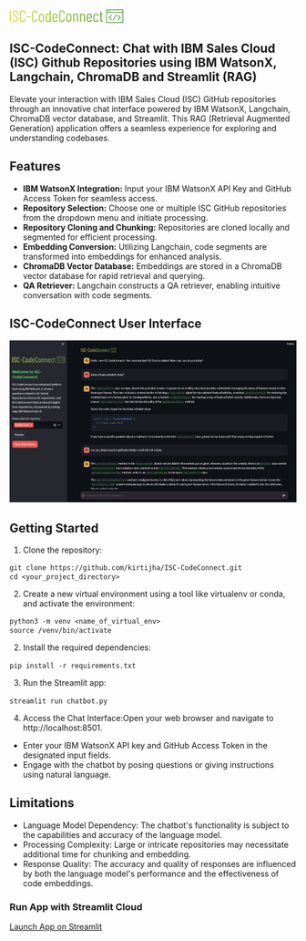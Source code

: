 <div align="left">
  <img src="images/code-connect.png" alt="code-connect Logo" width="200">
</div>

## ISC-CodeConnect: Chat with IBM Sales Cloud (ISC) Github Repositories using IBM WatsonX, Langchain, ChromaDB and Streamlit (RAG)

Elevate your interaction with IBM Sales Cloud (ISC) GitHub repositories through an innovative chat interface powered by IBM WatsonX, Langchain, ChromaDB vector database, and Streamlit. This RAG (Retrieval Augmented Generation) application offers a seamless experience for exploring and understanding codebases.

## Features

- **IBM WatsonX Integration:** Input your IBM WatsonX API Key and GitHub Access Token for seamless access.
- **Repository Selection:** Choose one or multiple ISC GitHub repositories from the dropdown menu and initiate processing.
- **Repository Cloning and Chunking:** Repositories are cloned locally and segmented for efficient processing.
- **Embedding Conversion:** Utilizing Langchain, code segments are transformed into embeddings for enhanced analysis.
- **ChromaDB Vector Database:** Embeddings are stored in a ChromaDB vector database for rapid retrieval and querying.
- **QA Retriever:** Langchain constructs a QA retriever, enabling intuitive conversation with code segments.

## ISC-CodeConnect User Interface

<div align="center">
  <img src="images/code-connect-ui.png" alt="Code-Connect UI">
</div>

## Getting Started

1. Clone the repository:

```
git clone https://github.com/kirtijha/ISC-CodeConnect.git
cd <your_project_directory>
```

2. Create a new virtual environment using a tool like virtualenv or conda, and activate the environment:

```
python3 -m venv <name_of_virtual_env>
source /venv/bin/activate
```

2. Install the required dependencies:

`pip install -r requirements.txt`

3. Run the Streamlit app:

`streamlit run chatbot.py`

4. Access the Chat Interface:Open your web browser and navigate to http://localhost:8501.

- Enter your IBM WatsonX API key and GitHub Access Token in the designated input fields.
- Engage with the chatbot by posing questions or giving instructions using natural language.

## Limitations

- Language Model Dependency: The chatbot's functionality is subject to the capabilities and accuracy of the language model.
- Processing Complexity: Large or intricate repositories may necessitate additional time for chunking and embedding.
- Response Quality: The accuracy and quality of responses are influenced by both the language model's performance and the effectiveness of code embeddings.

### Run App with Streamlit Cloud

[Launch App on Streamlit](https://ISC-CodeConnect.streamlit.app/)
